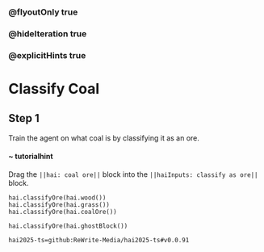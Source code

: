 ### @flyoutOnly true
### @hideIteration true
### @explicitHints true

# Classify Coal

## Step 1
Train the agent on what coal is by classifying it as an ore.

#### ~ tutorialhint 
Drag the ``||hai: coal ore||`` block into the ``||haiInputs: classify as ore||`` block.

```ghost
hai.classifyOre(hai.wood())
hai.classifyOre(hai.grass())
hai.classifyOre(hai.coalOre())
```
```template
hai.classifyOre(hai.ghostBlock())
```
```package
hai2025-ts=github:ReWrite-Media/hai2025-ts#v0.0.91
```
